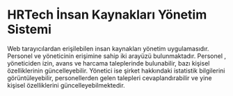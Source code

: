 # HRTech İnsan Kaynakları Yönetim Sistemi
Web tarayıcılardan erişilebilen insan kaynakları yönetim uygulamasıdır. Personel ve yöneticinin erişimine sahip iki arayüzü bulunmaktadır. Personel , yöneticiden izin, avans ve harcama taleplerinde bulunabilir, bazı kişisel özelliklerinin güncelleyebilir. Yönetici ise şirket hakkındaki istatistik bilgilerini görüntüleyebilir, personellerden gelen talepleri cevaplandırabilir ve yine kişisel özelliklerini güncelleyebilmektedir.
